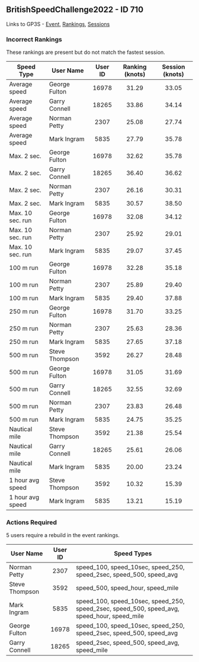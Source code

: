 ## BritishSpeedChallenge2022 - ID 710

Links to GP3S - [Event](https://www.gps-speedsurfing.com/default.aspx?mnu=event&val=710), [Rankings](https://www.gps-speedsurfing.com/default.aspx?mnu=eventranking&val=710), [Sessions](https://www.gps-speedsurfing.com/default.aspx?mnu=eventsessions&val=710)

### Incorrect Rankings

These rankings are present but do not match the fastest session.

| Speed Type | User Name | User ID | Ranking (knots) | Session (knots) |
| ---------- | --------- | :-----: | :-------------: | :-------------: |
| Average speed | George Fulton | 16978 | 31.29 | 33.05 |
| Average speed | Garry Connell | 18265 | 33.86 | 34.14 |
| Average speed | Norman Petty | 2307 | 25.08 | 27.74 |
| Average speed | Mark Ingram | 5835 | 27.79 | 35.78 |
| Max. 2 sec. | George Fulton | 16978 | 32.62 | 35.78 |
| Max. 2 sec. | Garry Connell | 18265 | 36.40 | 36.62 |
| Max. 2 sec. | Norman Petty | 2307 | 26.16 | 30.31 |
| Max. 2 sec. | Mark Ingram | 5835 | 30.57 | 38.50 |
| Max. 10 sec. run | George Fulton | 16978 | 32.08 | 34.12 |
| Max. 10 sec. run | Norman Petty | 2307 | 25.92 | 29.01 |
| Max. 10 sec. run | Mark Ingram | 5835 | 29.07 | 37.45 |
| 100 m run | George Fulton | 16978 | 32.28 | 35.18 |
| 100 m run | Norman Petty | 2307 | 25.89 | 29.40 |
| 100 m run | Mark Ingram | 5835 | 29.40 | 37.88 |
| 250 m run | George Fulton | 16978 | 31.70 | 33.25 |
| 250 m run | Norman Petty | 2307 | 25.63 | 28.36 |
| 250 m run | Mark Ingram | 5835 | 27.65 | 37.18 |
| 500 m run | Steve Thompson | 3592 | 26.27 | 28.48 |
| 500 m run | George Fulton | 16978 | 31.05 | 31.69 |
| 500 m run | Garry Connell | 18265 | 32.55 | 32.69 |
| 500 m run | Norman Petty | 2307 | 23.83 | 26.48 |
| 500 m run | Mark Ingram | 5835 | 24.75 | 35.25 |
| Nautical mile | Steve Thompson | 3592 | 21.38 | 25.54 |
| Nautical mile | Garry Connell | 18265 | 25.61 | 26.06 |
| Nautical mile | Mark Ingram | 5835 | 20.00 | 23.24 |
| 1 hour avg speed | Steve Thompson | 3592 | 10.32 | 15.39 |
| 1 hour avg speed | Mark Ingram | 5835 | 13.21 | 15.19 |

### Actions Required

5 users require a rebuild in the event rankings.

| User Name | User ID | Speed Types |
| --------- | :-----: | ----------- |
| Norman Petty | 2307 | speed_100, speed_10sec, speed_250, speed_2sec, speed_500, speed_avg |
| Steve Thompson | 3592 | speed_500, speed_hour, speed_mile |
| Mark Ingram | 5835 | speed_100, speed_10sec, speed_250, speed_2sec, speed_500, speed_avg, speed_hour, speed_mile |
| George Fulton | 16978 | speed_100, speed_10sec, speed_250, speed_2sec, speed_500, speed_avg |
| Garry Connell | 18265 | speed_2sec, speed_500, speed_avg, speed_mile |
